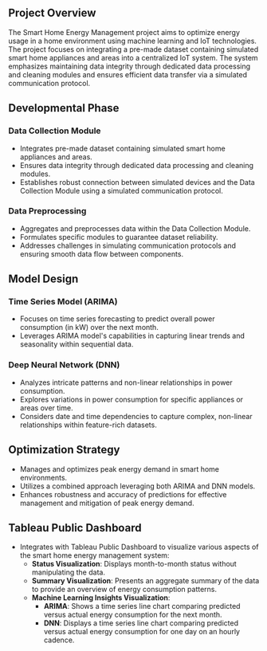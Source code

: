 ## Project Overview

The Smart Home Energy Management project aims to optimize energy usage in a home environment using machine learning and IoT technologies. The project focuses on integrating a pre-made dataset containing simulated smart home appliances and areas into a centralized IoT system. The system emphasizes maintaining data integrity through dedicated data processing and cleaning modules and ensures efficient data transfer via a simulated communication protocol.

## Developmental Phase

### Data Collection Module
- Integrates pre-made dataset containing simulated smart home appliances and areas.
- Ensures data integrity through dedicated data processing and cleaning modules.
- Establishes robust connection between simulated devices and the Data Collection Module using a simulated communication protocol.

### Data Preprocessing
- Aggregates and preprocesses data within the Data Collection Module.
- Formulates specific modules to guarantee dataset reliability.
- Addresses challenges in simulating communication protocols and ensuring smooth data flow between components.

## Model Design

### Time Series Model (ARIMA)
- Focuses on time series forecasting to predict overall power consumption (in kW) over the next month.
- Leverages ARIMA model's capabilities in capturing linear trends and seasonality within sequential data.

### Deep Neural Network (DNN)
- Analyzes intricate patterns and non-linear relationships in power consumption.
- Explores variations in power consumption for specific appliances or areas over time.
- Considers date and time dependencies to capture complex, non-linear relationships within feature-rich datasets.

## Optimization Strategy

- Manages and optimizes peak energy demand in smart home environments.
- Utilizes a combined approach leveraging both ARIMA and DNN models.
- Enhances robustness and accuracy of predictions for effective management and mitigation of peak energy demand.

## Tableau Public Dashboard

- Integrates with Tableau Public Dashboard to visualize various aspects of the smart home energy management system:
  - **Status Visualization**: Displays month-to-month status without manipulating the data.
  - **Summary Visualization**: Presents an aggregate summary of the data to provide an overview of energy consumption patterns.
  - **Machine Learning Insights Visualization**:
    - **ARIMA**: Shows a time series line chart comparing predicted versus actual energy consumption for the next month.
    - **DNN**: Displays a time series line chart comparing predicted versus actual energy consumption for one day on an hourly cadence.
